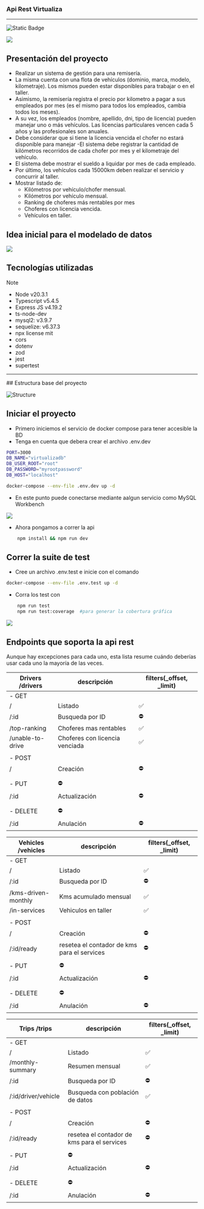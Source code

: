 ### Api Rest Virtualiza

---

![Static Badge](https://img.shields.io/badge/virtualiza-green?label=1.0.0&labelColor=black)

![](./Docs/images/express.webp)

## Presentación del proyecto

- Realizar un sistema de gestión para una remisería.
- La misma cuenta con una flota de vehículos (dominio, marca, modelo, kilometraje). Los mismos
  pueden estar disponibles para trabajar o en el taller.
- Asimismo, la remisería registra el precio por kilometro a pagar a sus empleados por mes (es el
  mismo para todos los empleados, cambia todos los meses).
- A su vez, los empleados (nombre, apellido, dni, tipo de licencia) pueden manejar uno o más
  vehículos. Las licencias particulares vencen cada 5 años y las profesionales son anuales.
- Debe considerar que si tiene la licencia vencida el chofer no estará disponible para manejar
  -El sistema debe registrar la cantidad de kilómetros recorridos de cada chofer por mes y el
  kilometraje del vehículo.
- El sistema debe mostrar el sueldo a liquidar por mes de cada empleado.
- Por último, los vehículos cada 15000km deben realizar el servicio y concurrir al taller.
- Mostrar listado de:
  - Kilómetros por vehículo/chofer mensual.
  - Kilómetros por vehículo mensual.
  - Ranking de choferes más rentables por mes
  - Choferes con licencia vencida.
  - Vehículos en taller.

## Idea inicial para el modelado de datos

![](./Docs/diagramas/Diagrama%20ER.png)

## Tecnologías utilizadas

> [!NOTE]
>
> - Node v20.3.1
> - Typescript v5.4.5
> - Express JS v4.19.2
> - ts-node-dev
> - mysql2: v3.9.7
> - sequelize: v6.37.3
> - npx license mit
> - cors
> - dotenv
> - zod
> - jest
> - supertest

---

## Estructura base del proyecto

![Structure](./Docs/Estructura/struture.png)

## Iniciar el proyecto

- Primero iniciemos el servicio de docker compose para tener accesible la BD
- Tenga en cuenta que debera crear el archivo .env.dev

```bash
PORT=3000
DB_NAME="virtualizadb"
DB_USER_ROOT="root"
DB_PASSWORD="myrootpassword"
DB_HOST="localhost"
```

```bash
docker-compose --env-file .env.dev up -d
```

- En este punto puede conectarse mediante aalgun servicio como MySQL Workbench

![](./Docs/docker-compose/connection.png)

- Ahora pongamos a correr la api

```bash
    npm install && npm run dev
```

## Correr la suite de test

- Cree un archivo .env.test e inicie con el comando

```bash
docker-compose --env-file .env.test up -d
```

- Corra los test con

```bash
    npm run test
    npm run test:coverage  #para generar la cobertura gráfica
```

![](./Docs/testing/coverage.png)

## Endpoints que soporta la api rest

Aunque hay excepciones para cada uno, esta lista resume cuándo deberías usar cada uno la mayoría de las veces.

| Drivers /drivers | descripción                    | filters(\_offset, \_limit) |
| ---------------- | ------------------------------ | -------------------------- |
| - GET            |                                |                            |
| /                | Listado                        | ✅                         |
| /:id             | Busqueda por ID                | ⛔                         |
| /top-ranking     | Choferes mas rentables         | ✅                         |
| /unable-to-drive | Choferes con licencia venciada | ✅                         |
|                  |                                |                            |
| - POST           |                                |                            |
| /                | Creación                       | ⛔                         |
|                  |                                |                            |
| - PUT            | ⛔                             |                            |
| /:id             | Actualización                  | ⛔                         |
|                  |                                |                            |
| - DELETE         | ⛔                             |                            |
| /:id             | Anulación                      | ⛔                         |

| Vehicles /vehicles  | descripción                                 | filters(\_offset, \_limit) |
| ------------------- | ------------------------------------------- | -------------------------- |
| - GET               |                                             |                            |
| /                   | Listado                                     | ✅                         |
| /:id                | Busqueda por ID                             | ⛔                         |
| /kms-driven-monthly | Kms acumulado mensual                       | ✅                         |
| /in-services        | Vehiculos en taller                         | ✅                         |
|                     |                                             |                            |
| - POST              |                                             |                            |
| /                   | Creación                                    | ⛔                         |
| /:id/ready          | resetea el contador de kms para el services | ⛔                         |
|                     |                                             |                            |
| - PUT               | ⛔                                          |                            |
| /:id                | Actualización                               | ⛔                         |
|                     |                                             |                            |
| - DELETE            | ⛔                                          |                            |
| /:id                | Anulación                                   | ⛔                         |

| Trips /trips        | descripción                                 | filters(\_offset, \_limit) |
| ------------------- | ------------------------------------------- | -------------------------- |
| - GET               |                                             |                            |
| /                   | Listado                                     | ✅                         |
| /monthly-summary    | Resumen mensual                             | ✅                         |
| /:id                | Busqueda por ID                             | ⛔                         |
| /:id/driver/vehicle | Busqueda con población de datos             | ✅                         |
|                     |                                             |                            |
| - POST              |                                             |                            |
| /                   | Creación                                    | ⛔                         |
| /:id/ready          | resetea el contador de kms para el services | ⛔                         |
|                     |                                             |                            |
| - PUT               | ⛔                                          |                            |
| /:id                | Actualización                               | ⛔                         |
|                     |                                             |                            |
| - DELETE            | ⛔                                          |                            |
| /:id                | Anulación                                   | ⛔                         |
